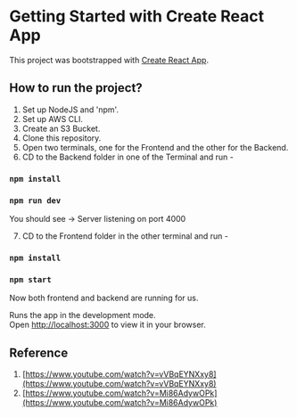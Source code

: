 # Getting Started with Create React App

This project was bootstrapped with [Create React App](https://github.com/facebook/create-react-app).

## How to run the project?
1. Set up NodeJS and 'npm'.
2. Set up AWS CLI.
3. Create an S3 Bucket.
4. Clone this repository.
5. Open two terminals, one for the Frontend and the other for the Backend.
6. CD to the Backend folder in one of the Terminal and run -

### `npm install`
### `npm run dev`
You should see -> Server listening on port 4000

7. CD to the Frontend folder in the other terminal and run -

### `npm install`
### `npm start`


Now both frontend and backend are running for us.

Runs the app in the development mode.\
Open [http://localhost:3000](http://localhost:3000) to view it in your browser.

## Reference 

1. [https://www.youtube.com/watch?v=vVBqEYNXxy8](https://www.youtube.com/watch?v=vVBqEYNXxy8)
2. [https://www.youtube.com/watch?v=Mi86AdywOPk](https://www.youtube.com/watch?v=Mi86AdywOPk)
   
